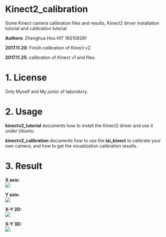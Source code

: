 # Kinect2_calibration
Some Kinect camera calibration files and results, Kinect2 driver installation tutorial and calibration tutorial

**Authors**: Zhenghua.Hou HIT 16S108281

**2017.11.20**: Finish calibration of Kinect v2.

**2017.11.25**: calibration of Kinect v1 and files.

# 1. License
Only Myself and My junior of laboratory.

# 2. Usage
**kinectv2_tutorial** documents how to install the Kinect2 driver and use it under Ubuntu.  

**kinectv2_calibration** documents how to use the **iai_kinect** to calibrate your own camera, and how to get the visualization calibration results.

# 3. Result
**X axis:**  
![](https://thumbnail0.baidupcs.com/thumbnail/577a4e2647ac0cbc450d64ca1ebf16a9?fid=1025299852-250528-472145594492690&time=1521212400&rt=sh&sign=FDTAER-DCb740ccc5511e5e8fedcff06b081203-HoIDuXNC%2B4u%2B%2BIkTwDZMAPOYzVU%3D&expires=8h&chkv=0&chkbd=0&chkpc=&dp-logid=1739001136384373852&dp-callid=0&size=c710_u400&quality=100&vuk=-&ft=video)  

**Y axis:**  
![](https://thumbnail0.baidupcs.com/thumbnail/77bb760ce62c26da35dc908066f79582?fid=1025299852-250528-302354300591809&time=1521212400&rt=sh&sign=FDTAER-DCb740ccc5511e5e8fedcff06b081203-EQybwBqEzyHb0F2L6AmJpwzCTnY%3D&expires=8h&chkv=0&chkbd=0&chkpc=&dp-logid=1739025323700955226&dp-callid=0&size=c710_u400&quality=100&vuk=-&ft=video)  

**X-Y 2D:**  
![](https://thumbnail0.baidupcs.com/thumbnail/e315c6fa206841abb6239a9808e1db27?fid=1025299852-250528-748452424263513&time=1521212400&rt=sh&sign=FDTAER-DCb740ccc5511e5e8fedcff06b081203-uiEsRZw%2FH3ZwzWNCxyq7QyuPzmM%3D&expires=8h&chkv=0&chkbd=0&chkpc=&dp-logid=1739032419816795351&dp-callid=0&size=c710_u400&quality=100&vuk=-&ft=video)  

**X-Y 3D:**  
![](https://thumbnail0.baidupcs.com/thumbnail/05fd1602319fac5927330509ba84b17a?fid=1025299852-250528-642145750946741&time=1521212400&rt=sh&sign=FDTAER-DCb740ccc5511e5e8fedcff06b081203-VgiK5%2BsWs4NqexDU6o4JdLmLF58%3D&expires=8h&chkv=0&chkbd=0&chkpc=&dp-logid=1739047963355187333&dp-callid=0&size=c710_u400&quality=100&vuk=-&ft=video)  
